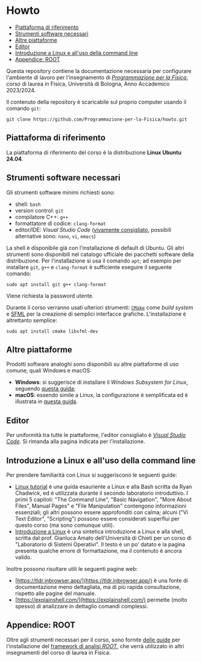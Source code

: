 <!-- omit in toc -->
# Howto

- [Piattaforma di riferimento](#piattaforma-di-riferimento)
- [Strumenti software necessari](#strumenti-software-necessari)
- [Altre piattaforme](#altre-piattaforme)
- [Editor](#editor)
- [Introduzione a Linux e all'uso della command line](#introduzione-a-linux-e-alluso-della-command-line)
- [Appendice: ROOT](#appendice-root)

Questa repository contiene la documentazione necessaria per configurare l'ambiente di lavoro per l'insegnamento di
_[Programmazione per la Fisica](https://github.com/Programmazione-per-la-Fisica/pf2023)_,
corso di laurea in Fisica, Università di Bologna, Anno Accademico 2023/2024.

Il contenuto della repository è scaricabile sul proprio computer usando il comando `git`:

```shell
git clone https://github.com/Programmazione-per-la-Fisica/howto.git
```

## Piattaforma di riferimento

La piattaforma di riferimento del corso è la distribuzione **Linux Ubuntu 24.04**.

## Strumenti software necessari

Gli strumenti software minimi richiesti sono:

- shell: `bash`
- version control: `git`
- compilatore C++: `g++`
- formattatore di codice: `clang-format`
- editor/IDE: _Visual Studio Code_ ([vivamente consigliato](#editor), possibili
  alternative sono: `nano`, `vi`, `emacs`)

La shell è disponibile già con l'installazione di default di Ubuntu. Gli altri strumenti sono disponibili nel catalogo
ufficiale dei pacchetti software della distribuzione. Per l'installazione si usa il comando `apt`; ad esempio per
installare `git`, `g++` e `clang-format` è sufficiente eseguire il seguente comando:

```shell
sudo apt install git g++ clang-format
```

Viene richiesta la password utente.

Durante il corso verranno usati ulteriori strumenti: [`CMake`](https://cmake.org/) come _build system_ e
[SFML](https://sfml-dev.org/) per la creazione di semplici interfacce grafiche. L'installazione è altrettanto semplice:

```shell
sudo apt install cmake libsfml-dev
```

## Altre piattaforme

Prodotti software analoghi sono disponibili su altre piattaforme di uso comune, quali Windows e macOS:

- **Windows**: si suggerisce di installare il _Windows Subsystem for Linux_, seguendo
  [questa guida](other-OSes/windowsGuide.md);
- **macOS**: essendo simile a Linux, la configurazione è semplificata ed è illustrata in
  [questa guida](other-OSes/macOSGuide.md).

## Editor

Per uniformità tra tutte le piattaforme, l'editor consigliato è _[Visual Studio Code](https://code.visualstudio.com/)_.
Si rimanda alla pagina indicata per l'installazione.

## Introduzione a Linux e all'uso della command line

Per prendere familiarità con Linux si suggeriscono le seguenti guide:

- [Linux tutorial](https://ryanstutorials.net/linuxtutorial/) è una guida esauriente a Linux e alla Bash scritta da Ryan
  Chadwick, ed è utilizzata durante il secondo laboratorio introduttivo.
  I primi 5 capitoli: "The Command Line", "Basic Navigation", "More About Files", Manual Pages" e "File Manipulation"
  contengono informazioni essenziali; gli altri possono essere approfonditi con calma; alcuni ("Vi Text Editor",
  "Scripting") possono essere considerati superflui per questo corso (ma sono comunque utili).
- [Introduzione a Linux](https://www.sci.unich.it/~amato/teaching/old/labdati10/lezioni/linux/linux.php)
  è una sintetica introduzione a Linux e alla shell, scritta dal prof. Gianluca Amato dell'Università di Chieti per un
  corso di "Laboratorio di Sistemi Operativi". Il testo è un po' datato e la pagina presenta qualche errore di
  formattazione, ma il contenuto è ancora valido.

Inoltre possono risultare utili le seguenti pagine web:

- [https://tldr.inbrowser.app/](https://tldr.inbrowser.app/) è una fonte di documentazione meno dettagliata, ma di più
  rapida consultazione, rispetto alle pagine del manuale.
- [https://explainshell.com/](https://explainshell.com/) permette (molto spesso) di analizzare in dettaglio comandi
  complessi.
  
## Appendice: ROOT

Oltre agli strumenti necessari per il corso, sono fornite [delle guide](other-OSes/rootGuide.md) per l'installazione del
[framework di analisi _ROOT_](https://root.cern/), che verrà utilizzato in altri insegnamenti del corso di laurea in
Fisica.
